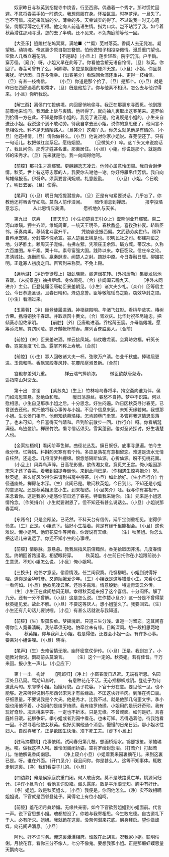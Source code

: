 <!-- { "loadSidebar": true } -->
　　奴家昨日与秋英到招提寺中烧香。行至西廊。偶遇着一个秀才。那时慌忙回避。不意将春芜手帕一时遗失。我想佩服在身。怀袖氤氲。时存芗泽。一旦失了。岂不可惜。况近来眞诚的少。薄幸的多。天幸诚实的得了。不过说我一时无心遗坠。倘那浮薄之徒所得。他定向人前造语生情。指为口实。岂不玷污了我。如今着秋英潜往那厢寻觅。怎的去了半晌。还不见来。不免向庭前等他一回。 

　　【大圣乐】遶雕栏花坞冥冥。满地■〈艹縻〉芜衬落英。香闺人去无凭准。凝望眼。动销魂。俺这裏少原自抱忘簪恨。怕他做知子相投杂佩情。漫启重门望也。空敎人几番立遍花阴。 
　　【不是路】〔小旦上〕莲步轻盈。院宇沉沉。户半扃。穿芳径。〔窥介〕呀。小姐又早在此等了。你看他含颦无语自怜情。〔旦〕秋英。你回了。春芜可曾有了么。问卿卿。多应是飘蓬断梗浑无定。〔小旦〕小姐。你且莫夷犹。听诉因。自喜多侥幸。〔出春芜介〕看珠回合浦还重并。更得一枝梅信。〔旦〕有甚一枝梅信。 
　　〔小旦〕你道是那个拾了。〔旦〕是那个。〔小旦〕就是昨日在西廊遇着的那秀才。〔旦〕旣是他拾了。你与他素不相识。怎么去与他讨得来。〔小旦〕你听我说。 

　　【解三酲】离侯门忙投佛境。向回廊悄地偷寻。我正在那裏东寻西觅。他到跟前蓦地来询问。我因此上诉与衷情。他听得了。就向袖儿裏取出这春芜来。道罗帕到拾得一方在此。不知是你家小姐的。我见了说正是。他说旣是小姐的。小生亲自送还小姐。我说这个到不敢动劳。待我自拿去还小姐。说你的意思便了。他闻言不觉相依允。料不是无情陌路人。〔旦笑介〕这痴丫头。你怎么就见他是有情的。〔小旦〕他还相倩。〔旦〕倩你做甚么。〔小旦〕他说对你家小姐说。春芜便还了。只有一句话儿。权把做红丝系足。愿结姻盟。 
　　〔旦微笑介〕啐。这丫头又来说痴话了。我且问你。那秀才姓甚名谁。那裏居住。〔小旦〕小姐。你说是那个。就是西邻的宋秀才。〔旦〕元来就是他。我一向闻得他呵。 

　　【前腔】那书生才高鄢郢。更翩翩逸志凌云。他倾心属意怜闺阃。我自合谢伊情。秋英。世上有这等忠厚的人。我要你去谢他一谢。你好将雁帛传芳信。我自向鸳帷候报音。伊将命。须索要言词婉顺。礼意殷勤。 
　　〔小旦〕小姐。今日晚了。明日去罢。〔旦〕使得。 

　　【尾声】〔小旦〕明日向招提潜投奔。〔旦〕正是有句紧要说话。几乎忘了。你教他还将唇舌守如瓶。莫向人前作浪闻。 
　　暗传消息到禅房。　　　　报李投璚意怎忘。 
　　从此恩情应美满。　　　　愿祈地久与天长。 

　　第九出　庆寿 
　　【普天乐】〔小生扮楚襄王引众上〕鬻熊创业开鄢郢。百二河山雄鎭。狎主齐盟。维城周室。一统天王明圣。春秋鼎盛。喜孜孜补衮。跻跻臣邻。乐奏南熏。尊倾北斗宴升平。 
　　凭陵霸业振西偏。文武勤劳奕世传。赐祚自矜承宠锡。分封端不愧承宣。寡人楚襄王横是也。职叨民社之司。都建荆蛮之地。分茅胙土。赖周天子宠绥。右拂左萦。凭项庄王余烈。砺方城。带汉水。久称六百雄图。车千乘。粟十年。素号富强大国。践祚以来。幸臣窃政。信庄辛之论。肃淸城社。连衡而后。嬴秦肆虐。闻楚人之射。踊跃中原。今日春融日暖。柳媚花明。正逢寡人初度之日。百官到来称贺。不免上殿。 

　　【遶地游】〔净扮登徒履上〕银虬晓箭。阁道烟花转。〔外扮唐勒〕集夔龙凤池春暖。〔末扮景差〕袖拂炉烟。身依阆苑。〔合〕排阊阖云瞻九天。 
　　〔净外末同进介〕主公。臣登徒履臣唐勒臣景差朝见。〔小生〕诸大夫少礼。〔众介〕臣等启主公。今日恭逢圣诞。且春日晴和。烽边息警。臣等敬陈瑶岛之觞。窃效华封之颂。〔小生〕看酒过来。 

　　【玉芙蓉】〔净〕臣登徒履进酒。神枢绕殿明。华渚飞虹影。看桃华敛实。椿树含荣。携将铜狄千春颂。并取瑶函十赉文。〔合〕胥欢庆。比华封祝圣尽输忠。把倾葵赤胆佐承明。 
　　【前腔】〔外〕臣唐勒进酒。乔松荫玉宸。介母临僊境。愿筹添海屋。算跻冈陵。筵开黼帐杯前寿。座列香奁胜裏人。〔合前〕 

　　【前腔】〔末〕臣景差进酒。祥云接凤城。仙仗瞻龙衮。会箕畴敛福。轩筴长春。霓裳竞度飞仙曲。露掌齐称上寿觥。〔合前〕 

　　【前腔】〔小生〕寡人回敬诸大夫一杯。弦歌万户淸。伯业千秋盛。捧璚巵更进。玉佩和鸣。香飘宝殿春风转。花覆彤庭淑景新。〔合前〕 

　　宫殿参差列九重。　　　　祥云瑞气捧阶浓。 
　　微臣欲献唐尧寿。　　　　遥指南山对衮龙。 

　　第十出　言谢 
　　【紫苏丸】〔生上〕竹林啼鸟春将半。掩空斋向谁为伴。侯门如海思空悬。愁绝鱼和雁。 
　　暖日荡游丝。春愁不自持。梦中不识路。何以慰相思。小生自见那季小姐之后。十分思念。好生闷逼。昨日因秋英寻讨春芜。已曾送去还他。就托他将我心事传与小姐。不见个信息来到。未知天缘若何。我想那小姐。生长侯门相府。他但知绣幕璚楼。怎肯顾荜门圭窦。多管将我这情思奚落了。也未可知。今日喜得天气晴和。且到阶前散步一回。〔作行介〕呀。你看蜗涎满径。鸟迹盈阶。禅房竹院。懒寻僧话须臾。雪案蓬窗。倦对圣贤探讨。好生凄楚人也。 

　　【金索挂梧桐】看闲阶草色鲜。曲径花丛乱。鎭日恹恹。底事寻思遍。怕今生缘分悭。忆婵娟。料斟酌天寒有若个怜。多应是落花有意相留恋。难道是流水无情自枉然。还追念。几将淸梦共纒绵。恨悠悠隔断仙源。心折仙源。盼不见桃花面。 
　　〔小旦上〕风弄鸟声碎。日高花影重。欲传湘女意。竟觅梵王宫。俺小姐因那宋秀才还了春芜。着我到招提寺谢他。来到此间已是。〔作相遇生惊喜揖介〕呀。秋英姐。甚么好风吹得你来请到书房中待茶。〔小旦〕如此恰好。〔生小旦行介〕竹径通幽处。禅房花木深。〔生〕此间已是。敢问秋英姐。今日到此。不知还是小姐的意思呢。还是秋英姐思念小生。到来相访。〔小旦笑介〕呸。我与你有甚相干。来念着你。这是我家小姐感你前日还了春芜。特着我来谢你。〔生〕元来是小姐恩情怜念。〔作笑揖介〕小生就要谢恩了。但不知还有甚么说话么。〔小旦〕小姐说那春芜呵。 

　　【东瓯令】只是金瓯坠。已茫然。不料天台有信传。延平宝剑重相见。谢得伊怜念。〔生〕正是。小姐遗下。恰好小生拾着。眞是有缘千里能相会。〔小旦〕这也难说。俺小姐呵。他奇花莫作等闲看。你谩说有天缘。 
　　〔生〕秋英姐。你怎么把这话儿来说远了。你还不知小生的心事哩。 

　　【前腔】情脉脉。意悬悬。教我屈指风前倍黯然。香芜拾取因非浅。几度春情乱。终朝回首路漫漫。相望眼将穿。 
　　秋英姐。小生前日托你在小姐跟前说小生意思。不知小姐怎么说。〔小旦〕俺小姐呵。 

　　【三换头】他怜才意坚。偷香情浅。任兰闺寂寞。花慵柳眠。小姐到说得好哩。道你是金华时彦。又道姮娥爱少年。〔生〕小姐旣是这等错爱小生。来看小生一看何如。〔小旦〕他欲见凌云客。还愁多露难。情意殷勤。特遣靑鸾云外传。 
　　〔生〕小生正在此间愁闷无聊。幸得秋英姐来报了这个喜信。十分闷怀。解了九分。还有一分不曾解。〔小旦〕这是怎么说。〔生作搂小旦介〕这一分是不曾得蒙秋英姐见爱。故此不解。〔小旦〕不要这等厌人。想小姐望久了。我要回去。〔生〕小生还有几句话儿要说哩。〔小旦〕有甚么话就说与我知道。 

　　【前腔】〔生〕形孤影单。梦摇魂断。只道三生分浅。谁道一时留恋。这其间喜得你佳人竟垂淸盼。我结草须无地。怕牵丝未有缘。目断深闺。想一段相思两地牵。 
　　秋英姐。你与我拜上小姐。若是得便。还要会小姐一面。有许多心事。要亲对小姐讲哩。〔小旦〕晓得。 

　　【尾声】〔生〕去难留情无限。幽怀密意仗伊传。〔小旦〕正是。我到忘了。小姐教对你说。鹦鹉前头莫浪言。 
　　〔生〕这个一定的。秋英姐。若有佳音。千万来回。报小生一声儿。〔小旦应下〕 

　　第十一出　构衅 
　　【阮郞归】〔净上〕小窗春暖日迟迟。无端有所思。名园深处且私窥。莺期知甚时。 
　　有意种花花不活。无心插柳柳成阴。登徒子为何道此两句。东邻季小姐。姮娥月貌。西子花容。下官十分在意。要见他一见。也不能够。近来听得说到与那西邻宋秀才有些缘故。不匡这块好羊肉。到落在狗口裏。仔细思量。不要说我是个大夫。他是秀才。比我不过。就是他那几句歪文字。季小姐也用他不着。小姐用的是绫罗绮绣。我有绫罗绮绣。小姐用的是玩好奇珍。我有玩好奇珍。况且桃来李答。一定也不折本。只是无缘。不曾觌面。如何是好。且喜庭帏日暖。花柳争姸。季小姐或者到园中看花。也未可知。若得遇着他。待我饱看一回。不然寻着他使女秋英。也好买嘱他通个消息。慢慢的日亲日近。那小姐水性妇人。自然喜我了。正是欲图生快活。须下死工夫。〔虚下小旦上〕 

　　【驻马摘樱桃】花事依稀。试问春归第几枝。想画桥烟水。锦瑟银笙。翠袖璚巵。咳。做我这样人呵。谁怜闺阁闭娇姿。空将罗绶封愁泪。〔打莺介〕打起莺儿。怕他解说香闺幽思。 
　　〔净上窥介小旦〕小姐着我来园裏摘花儿。来到这裏已是。呀。谁在外面。〔开门见介〕我且问你。你是甚么人。这等不知事体。辄敢走到这裏。〔净〕我们看耍子儿的。〔小旦〕 

　　【四边静】俺是侯家庭院重门闭。何人敢唐突。莫不是岐路觅亡羊。桃源问归计。〔净诨小旦背介〕看他言词没緖。藏头露尾。敢是平乐浪无知。胸中有奸计。 
　　〔净〕姐姐。敢是秋英姐么。〔小旦〕我便是。你问他怎么。〔净〕实不敢相瞒姐姐说。下官就是西邻登徒子。闻得宅上有位小姐呵。 

　　【前腔】羞花闭月眞娇媚。无缘共亲密。如今下官欲劳姐姐到小姐面前。代言一声。说下官思想小姐。魂都想没了。你若与我寄相思。今生敢忘德。自古道礼下于人。必有所求。姐姐。我就跪在这裏。没奈何潜来花底。躬身拜启。望你做蜂媒。向花间递消息。〔小旦〕 

　　阿也。好不识时务。俺这裏潭潭相府。谁敢在此胡言。况我家小姐。聪明伶俐。月貌花容。看你三分不像人。七分不像鬼。要想我家小姐。正是那癞虾蟆思量天鹅肉吃。 

